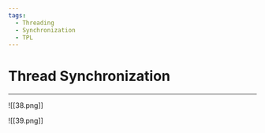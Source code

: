 ```yaml
---
tags:
  - Threading
  - Synchronization
  - TPL
---
```


# Thread Synchronization
---

![[38.png]]

![[39.png]]















